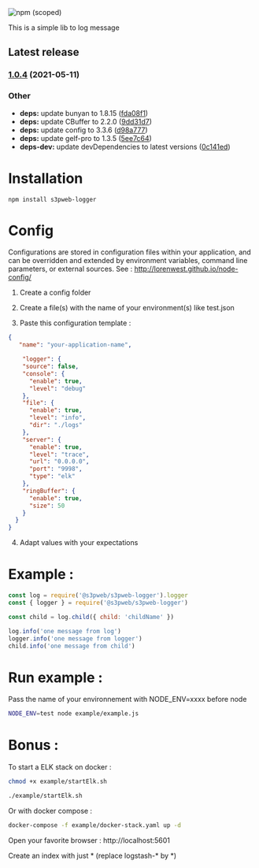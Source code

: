 <img alt="npm (scoped)" src="https://img.shields.io/npm/v/@s3pweb/s3pweb-logger">

This is a simple lib to log message

## Latest release

### [1.0.4](https://github.com/s3pweb/s3pweb-logger/compare/v1.0.3...v1.0.4) (2021-05-11)

### Other

* **deps:** update bunyan to 1.8.15 ([fda08f1](https://github.com/s3pweb/s3pweb-logger/commit/fda08f1111f0fc92343866eaea83d4a1e814de6c))
* **deps:** update CBuffer to 2.2.0 ([9dd31d7](https://github.com/s3pweb/s3pweb-logger/commit/9dd31d7f826efc6404ce8fca4654ad06cb293e06))
* **deps:** update config to 3.3.6 ([d98a777](https://github.com/s3pweb/s3pweb-logger/commit/d98a777287addf418b862a740962fb0ad54c0f16))
* **deps:** update gelf-pro to 1.3.5 ([5ee7c64](https://github.com/s3pweb/s3pweb-logger/commit/5ee7c6438009b3ab92ac37c7b1e8ad9f7766d75a))
* **deps-dev:** update devDependencies to latest versions ([0c141ed](https://github.com/s3pweb/s3pweb-logger/commit/0c141ed97ffe5aea1467e3c2579959562ba21772))

# Installation

    npm install s3pweb-logger

# Config

Configurations are stored in configuration files within your application, and can be overridden and extended by environment variables, command line parameters, or external sources. See : http://lorenwest.github.io/node-config/

1. Create a config folder

2. Create a file(s) with the name of your environment(s) like test.json 

3. Paste this configuration template :

```json
{
   "name": "your-application-name",

    "logger": {
    "source": false,
    "console": {
      "enable": true,
      "level": "debug"
    },
    "file": {
      "enable": true,
      "level": "info",
      "dir": "./logs"
    },
    "server": {
      "enable": true,
      "level": "trace",
      "url": "0.0.0.0",
      "port": "9998",
      "type": "elk"
    },
    "ringBuffer": {
      "enable": true,
      "size": 50
    }
  }
}
```

4. Adapt values with your expectations


# Example :

```js
const log = require('@s3pweb/s3pweb-logger').logger
const { logger } = require('@s3pweb/s3pweb-logger')

const child = log.child({ child: 'childName' })

log.info('one message from log')
logger.info('one message from logger')
child.info('one message from child')
```

# Run example :

Pass the name of your environnement with NODE_ENV=xxxx before node

```bash
NODE_ENV=test node example/example.js
```

# Bonus :

To start a ELK stack on docker :

```bash
chmod +x example/startElk.sh 

./example/startElk.sh
```

Or with docker compose :
```bash
docker-compose -f example/docker-stack.yaml up -d
```

Open your favorite browser : http://localhost:5601

Create an index with just * (replace logstash-* by *)
